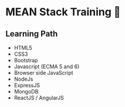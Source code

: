 # MEAN Stack Training 🚀

## Learning Path

* HTML5
* CSS3
* Bootstrap
* Javascript (ECMA 5 and 6)
* Browser side JavaScript
* NodeJs
* ExpressJS
* MongoDB
* ReactJS / AngularJS
